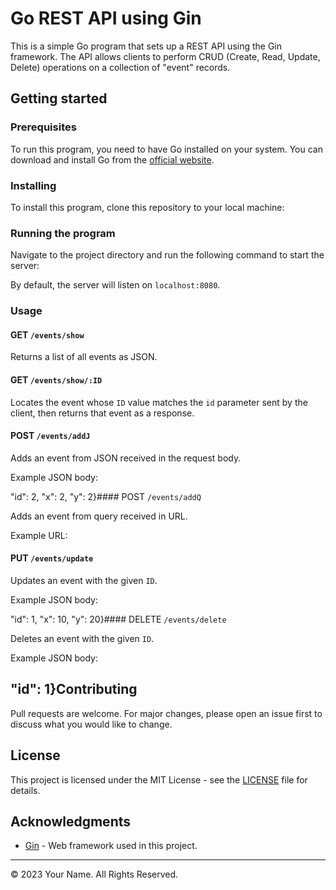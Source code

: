 Go REST API using Gin
=====================

This is a simple Go program that sets up a REST API using the Gin framework. The API allows clients to perform CRUD (Create, Read, Update, Delete) operations on a collection of "event" records.

Getting started
---------------

### Prerequisites

To run this program, you need to have Go installed on your system. You can download and install Go from the [official website](https://golang.org/dl/).

### Installing

To install this program, clone this repository to your local machine:

### Running the program

Navigate to the project directory and run the following command to start the server:

By default, the server will listen on `localhost:8080`.

### Usage

#### GET `/events/show`

Returns a list of all events as JSON.

#### GET `/events/show/:ID`

Locates the event whose `ID` value matches the `id` parameter sent by the client, then returns that event as a response.

#### POST `/events/addJ`

Adds an event from JSON received in the request body.

Example JSON body:

 "id": 2, "x": 2, "y": 2}#### POST `/events/addQ`

Adds an event from query received in URL.

Example URL:

#### PUT `/events/update`

Updates an event with the given `ID`.

Example JSON body:

 "id": 1, "x": 10, "y": 20}#### DELETE `/events/delete`

Deletes an event with the given `ID`.

Example JSON body:

 "id": 1}Contributing
------------

Pull requests are welcome. For major changes, please open an issue first to discuss what you would like to change.

License
-------

This project is licensed under the MIT License - see the [LICENSE](LICENSE) file for details.

Acknowledgments
---------------

- [Gin](https://github.com/gin-gonic/gin) - Web framework used in this project.
 
---

© 2023 Your Name. All Rights Reserved.